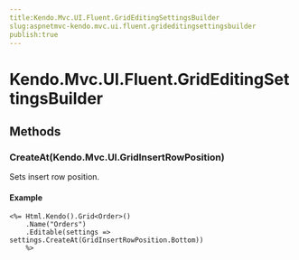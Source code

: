 ```yaml
---
title:Kendo.Mvc.UI.Fluent.GridEditingSettingsBuilder
slug:aspnetmvc-kendo.mvc.ui.fluent.grideditingsettingsbuilder
publish:true
---
```


# Kendo.Mvc.UI.Fluent.GridEditingSettingsBuilder

## Methods

### CreateAt(Kendo.Mvc.UI.GridInsertRowPosition)
Sets insert row position.

#### Example
    <%= Html.Kendo().Grid<Order>()
        .Name("Orders")
        .Editable(settings => settings.CreateAt(GridInsertRowPosition.Bottom))
        %>
